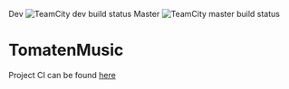 Dev ![TeamCity dev build status](https://ci.tomatentum.net/app/rest/builds/buildType:id:TomatenMusicV2_Build,branch:name:dev/statusIcon.svg)
Master ![TeamCity master build status](https://ci.tomatentum.net/app/rest/builds/buildType:id:TomatenMusicV2_Build,branch:name:master/statusIcon.svg)

# TomatenMusic

Project CI can be found [here](https://ci.tomatentum.net/project/TomatenMusicV2 "Tomatentum CI")
